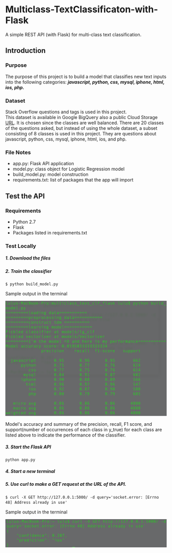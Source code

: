 # Multiclass-TextClassificaton-with-Flask
A simple REST API (with Flask) for multi-class text classification.

## Introduction

### Purpose
The purpose of this project is to build a model that classifies new text inputs into the following categories: **_javascript, python, css, mysql, iphone, html, ios, php._**

### Dataset
Stack Overflow questions and tags is used in this project.<br/>
This dataset is available in Google BigQuery also a public Cloud Storage [URL](https://storage.googleapis.com/tensorflow-workshop-examples/stack-overflow-data.csv). It is chosen since the classes are well balanced. There are 20 classes of the questions asked, but instead of using the whole dataset, a subset consisting of 8 classes is used in this project. They are questions about javascript, python, css, mysql, iphone, html, ios, and php.

### File Notes
* app.py: Flask API application
* model.py: class object for Logistic Regression model
* build_model.py: model construction
* requirements.txt: list of packages that the app will import  





## Test the API

### Requirements
* Python 2.7
* Flask
* Packages listed in requirements.txt


### Test Locally
##### 1. Download the files

##### 2. Train the classifier
```
$ python build_model.py
```
  Sample output in the terminal

  ![training terminal output](media/train_terminal_output.png)

  Model's accuracy and summary of the precision, recall, F1 score, and support(number of occurrences of each class in y_true) for each class are listed above to indicate the performance of the classifier.

##### 3. Start the Flask API
```
python app.py
```

##### 4. Start a new terminal
##### 5. Use curl to make a GET request at the URL of the API.
```
$ curl -X GET http://127.0.0.1:5000/ -d query='socket.error: [Errno 48] Address already in use'
```
  Sample output in the terminal

  ![prediction terminal output](media/prediction_sample_output.png)
